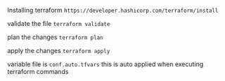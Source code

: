 Installing terraform
`https://developer.hashicorp.com/terraform/install`

validate the file
`terraform validate`

plan the changes
`terraform plan`

apply the changes
`terraform apply`

variable file is `conf.auto.tfvars`
this is auto applied when executing terraform commands
